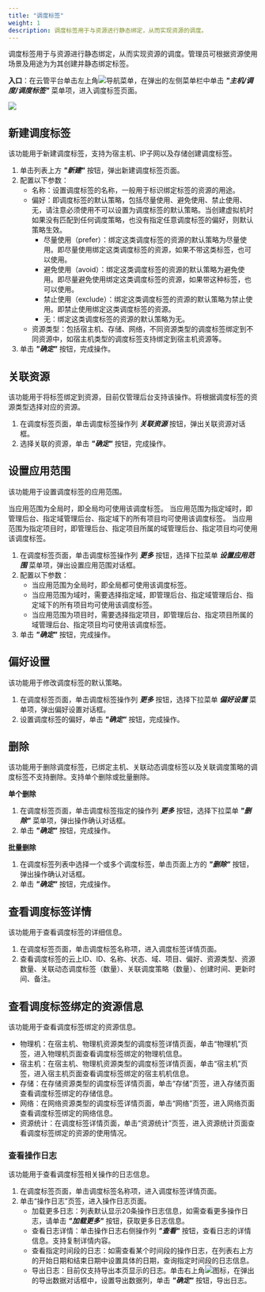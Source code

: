 ```yaml
---
title: "调度标签"
weight: 1
description: 调度标签用于与资源进行静态绑定，从而实现资源的调度。
---
```


调度标签用于与资源进行静态绑定，从而实现资源的调度。管理员可根据资源使用场景及用途为为其创建并静态绑定标签。

**入口**：在云管平台单击左上角![](../../../images/intro/nav.png)导航菜单，在弹出的左侧菜单栏中单击 **_"主机/调度/调度标签"_** 菜单项，进入调度标签页面。

![](../../../images/computing/schetag.png)


## 新建调度标签

该功能用于新建调度标签，支持为宿主机、IP子网以及存储创建调度标签。

1. 单击列表上方 **_"新建"_** 按钮，弹出新建调度标签页面。
2. 配置以下参数：
    - 名称：设置调度标签的名称，一般用于标识绑定标签的资源的用途。
    - 偏好：即调度标签的默认策略，包括尽量使用、避免使用、禁止使用、无，请注意必须使用不可以设置为调度标签的默认策略。当创建虚拟机时如果没有匹配到任何调度策略，也没有指定任意调度标签的偏好，则默认策略生效。
        - 尽量使用（prefer）：绑定这类调度标签的资源的默认策略为尽量使用。即尽量使用绑定这类调度标签的资源，如果不带这类标签，也可以使用。
        - 避免使用（avoid）：绑定这类调度标签的资源的默认策略为避免使用。即尽量避免使用绑定这类调度标签的资源，如果带这种标签，也可以使用。
        - 禁止使用（exclude）：绑定这类调度标签的资源的默认策略为禁止使用。即禁止使用绑定这类调度标签的资源。
        - 无：绑定这类调度标签的资源的默认策略为无。
    - 资源类型：包括宿主机、存储、网络，不同资源类型的调度标签绑定到不同资源中，如宿主机类型的调度标签支持绑定到宿主机资源等。
3. 单击 **_"确定"_** 按钮，完成操作。

## 关联资源

该功能用于将标签绑定到资源，目前仅管理后台支持该操作。将根据调度标签的资源类型选择对应的资源。

1. 在调度标签页面，单击调度标签操作列 **_关联资源_** 按钮，弹出关联资源对话框。
2. 选择关联的资源，单击 **_"确定"_** 按钮，完成操作。

## 设置应用范围

该功能用于设置调度标签的应用范围。

当应用范围为全局时，即全局均可使用该调度标签。
当应用范围为指定域时，即管理后台、指定域管理后台、指定域下的所有项目均可使用该调度标签。
当应用范围为指定项目时，即管理后台、指定项目所属的域管理后台、指定项目均可使用该调度标签。

1. 在调度标签页面，单击调度标签操作列 **_更多_** 按钮，选择下拉菜单 **_设置应用范围_** 菜单项，弹出设置应用范围对话框。
2. 配置以下参数：
    - 当应用范围为全局时，即全局都可使用该调度标签。
    - 当应用范围为域时，需要选择指定域，即管理后台、指定域管理后台、指定域下的所有项目均可使用该调度标签。
    - 当应用范围为项目时，需要选择指定项目，即管理后台、指定项目所属的域管理后台、指定项目均可使用该调度标签。
3. 单击 **_"确定"_** 按钮，完成操作。

## 偏好设置

该功能用于修改调度标签的默认策略。

1. 在调度标签页面，单击调度标签操作列 **_更多_** 按钮，选择下拉菜单 **_偏好设置_** 菜单项，弹出偏好设置对话框。
2. 设置调度标签的偏好，单击 **_"确定"_** 按钮，完成操作。

## 删除

该功能用于删除调度标签，已绑定主机、关联动态调度标签以及关联调度策略的调度标签不支持删除。支持单个删除或批量删除。

**单个删除**

1. 在调度标签页面，单击调度标签指定的操作列 **_更多_** 按钮，选择下拉菜单 **_"删除"_** 菜单项，弹出操作确认对话框。
2. 单击 **_"确定"_** 按钮，完成操作。

**批量删除**

1. 在调度标签列表中选择一个或多个调度标签，单击页面上方的 **_"删除"_** 按钮，弹出操作确认对话框。
2. 单击 **_"确定"_** 按钮，完成操作。

## 查看调度标签详情

该功能用于查看调度标签的详细信息。

1. 在调度标签页面，单击调度标签名称项，进入调度标签详情页面。
2. 查看调度标签的云上ID、ID、名称、状态、域、项目、偏好、资源类型、资源数量、关联动态调度标签（数量）、关联调度策略（数量）、创建时间、更新时间、备注。

## 查看调度标签绑定的资源信息

该功能用于查看调度标签绑定的资源信息。

- 物理机：在宿主机、物理机资源类型的调度标签详情页面，单击“物理机”页签，进入物理机页面查看调度标签绑定的物理机信息。
- 宿主机：在宿主机、物理机资源类型的调度标签详情页面，单击“宿主机”页签，进入宿主机页面查看调度标签绑定的宿主机机信息。
- 存储：在存储资源类型的调度标签详情页面，单击“存储”页签，进入存储页面查看调度标签绑定的存储信息。
- 网络：在网络资源类型的调度标签详情页面，单击“网络”页签，进入网络页面查看调度标签绑定的网络信息。
- 资源统计：在调度标签详情页面，单击“资源统计”页签，进入资源统计页面查看调度标签绑定的资源的使用情况。

### 查看操作日志

该功能用于查看调度标签相关操作的日志信息。

1. 在调度标签页面，单击调度标签名称项，进入调度标签详情页面。
2. 单击“操作日志”页签，进入操作日志页面。
    - 加载更多日志：列表默认显示20条操作日志信息，如需查看更多操作日志，请单击 **_"加载更多"_** 按钮，获取更多日志信息。
    - 查看日志详情：单击操作日志右侧操作列 **_"查看"_** 按钮，查看日志的详情信息。支持复制详情内容。
    - 查看指定时间段的日志：如需查看某个时间段的操作日志，在列表右上方的开始日期和结束日期中设置具体的日期，查询指定时间段的日志信息。
    - 导出日志：目前仅支持导出本页显示的日志。单击右上角![](../../../images/system/download.png)图标，在弹出的导出数据对话框中，设置导出数据列，单击 **_"确定"_** 按钮，导出日志。

